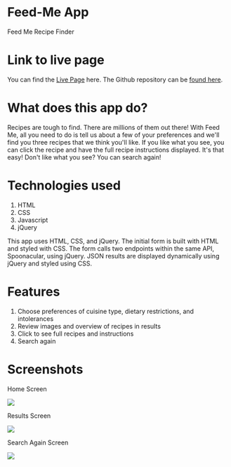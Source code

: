 # Feed-Me App

Feed Me Recipe Finder

# Link to live page
You can find the <a href="https://benharris28.github.io/feed-me/">Live Page</a> here. The Github repository can be <a href="https://github.com/benharris28/feed-me">found here</a>.

# What does this app do?
Recipes are tough to find. There are millions of them out there! With Feed Me, all you need to do is tell us about a few of your preferences and we'll find you three recipes that we think you'll like. If you like what you see, you can click the recipe and have the full recipe instructions displayed. It's that easy! Don't like what you see? You can search again!

# Technologies used
1. HTML
2. CSS
3. Javascript
4. jQuery

This app uses HTML, CSS, and jQuery. The initial form is built with HTML and styled with CSS. The form calls two endpoints within the same API, Spoonacular, using jQuery. JSON results are displayed dynamically using jQuery and styled using CSS.

# Features
1. Choose preferences of cuisine type, dietary restrictions, and intolerances
2. Review images and overview of recipes in results
3. Click to see full recipes and instructions
4. Search again

# Screenshots

Home Screen

<img src="https://raw.githubusercontent.com/benharris28/feed-me/master/Screenshots/feed-me-home-screen.jpg">


Results Screen

<img src="https://raw.githubusercontent.com/benharris28/feed-me/master/Screenshots/feed-me-results-page.jpg">

Search Again Screen

<img src="https://raw.githubusercontent.com/benharris28/feed-me/master/Screenshots/feed-me-search-again.jpg">




